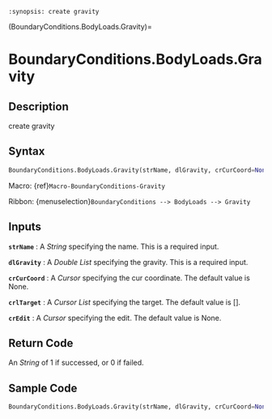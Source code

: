 ```{module} BoundaryConditions.BodyLoads.Gravity()
:synopsis: create gravity
```

(BoundaryConditions.BodyLoads.Gravity)=

# BoundaryConditions.BodyLoads.Gravity

## Description

create gravity

## Syntax

```python
BoundaryConditions.BodyLoads.Gravity(strName, dlGravity, crCurCoord=None, crlTarget=[], crEdit=None)
```

Macro: {ref}`Macro-BoundaryConditions-Gravity`

Ribbon: {menuselection}`BoundaryConditions --> BodyLoads --> Gravity`

## Inputs

**`strName`**
: A _String_ specifying the name. This is a required input.

**`dlGravity`**
: A _Double List_ specifying the gravity. This is a required input.

**`crCurCoord`**
: A _Cursor_ specifying the cur coordinate. The default value is None.

**`crlTarget`**
: A _Cursor List_ specifying the target. The default value is [].

**`crEdit`**
: A _Cursor_ specifying the edit. The default value is None.

## Return Code

An _String_ of 1 if successed, or 0 if failed.

## Sample Code

```python
BoundaryConditions.BodyLoads.Gravity(strName, dlGravity, crCurCoord=None, crlTarget=[], crEdit=None)
```
